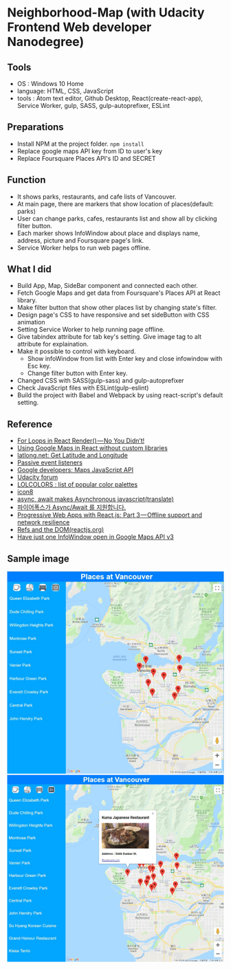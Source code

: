 # Neighborhood-Map (with Udacity Frontend Web developer Nanodegree)
## Tools
- OS : Windows 10 Home
- language: HTML, CSS, JavaScript
- tools : Atom text editor, Github Desktop, React(create-react-app), Service Worker, gulp, SASS, gulp-autoprefixer, ESLint

## Preparations
- Install NPM at the project folder. `npm install`
- Replace google maps API key from ID to user's key
- Replace Foursquare Places API's ID and SECRET

## Function
- It shows parks, restaurants, and cafe lists of Vancouver.
- At main page, there are markers that show location of places(default: parks)
- User can change parks, cafes, restaurants list and show all by clicking filter button.
- Each marker shows InfoWindow about place and displays name, address, picture and Foursquare page's link.
- Service Worker helps to run web pages offline.

## What I did
- Build App, Map, SideBar component and connected each other.
- Fetch Google Maps and get data from Foursquare's Places API at React library.
- Make filter button that show other places list by changing state's filter.
- Design page's CSS to have responsive and set sideButton with CSS animation
- Setting Service Worker to help running page offline.
- Give tabindex attribute for tab key's setting. Give image tag to alt attribute for explaination.
- Make it possible to control with keyboard.
  - Show infoWindow from list with Enter key and close infowindow with Esc key.
  - Change filter button with Enter key.
- Changed CSS with SASS(gulp-sass) and gulp-autoprefixer
- Check JavaScript files with ESLint(gulp-eslint)
- Build the project with Babel and Webpack by using react-script's default setting.

## Reference
- [For Loops in React Render() — No You Didn’t!](https://blog.cloudboost.io/for-loops-in-react-render-no-you-didnt-6c9f4aa73778)
- [Using Google Maps in React without custom libraries](http://cuneyt.aliustaoglu.biz/en/using-google-maps-in-react-without-custom-libraries/)
- [latlong.net: Get Latitude and Longitude](https://www.latlong.net/)
- [Passive event listeners](https://github.com/WICG/EventListenerOptions/blob/gh-pages/explainer.md)
- [Google developers: Maps JavaScript API](https://developers.google.com/maps/documentation/javascript/tutorial)
- [Udacity forum](https://discussions.udacity.com/)
- [LOLCOLORS : list of popular color palettes](https://www.webdesignrankings.com/resources/lolcolors/)
- [icon8](https://icons8.com/)
- [async, await makes Asynchronous javascript(translate)](https://blueshw.github.io/2018/02/27/async-await/)
- [파이어폭스가 Async/Await 를 지원합니다.](http://hacks.mozilla.or.kr/2016/12/asyncawait-arrive-in-firefox/)
- [Progressive Web Apps with React.js: Part 3 — Offline support and network resilience](https://medium.com/@addyosmani/progressive-web-apps-with-react-js-part-3-offline-support-and-network-resilience-c84db889162c)
- [Refs and the DOM(reactjs.org)](https://reactjs.org/docs/refs-and-the-dom.html)
- [Have just one InfoWindow open in Google Maps API v3](https://code.i-harness.com/en/q/1c9e8c)

## Sample image
![neighbor01](https://github.com/chinsanchung/frontend-neighborhood-map/blob/master/image/neighbor01.jpg)
![neighbor02](https://github.com/chinsanchung/frontend-neighborhood-map/blob/master/image/neighbor02.jpg)
